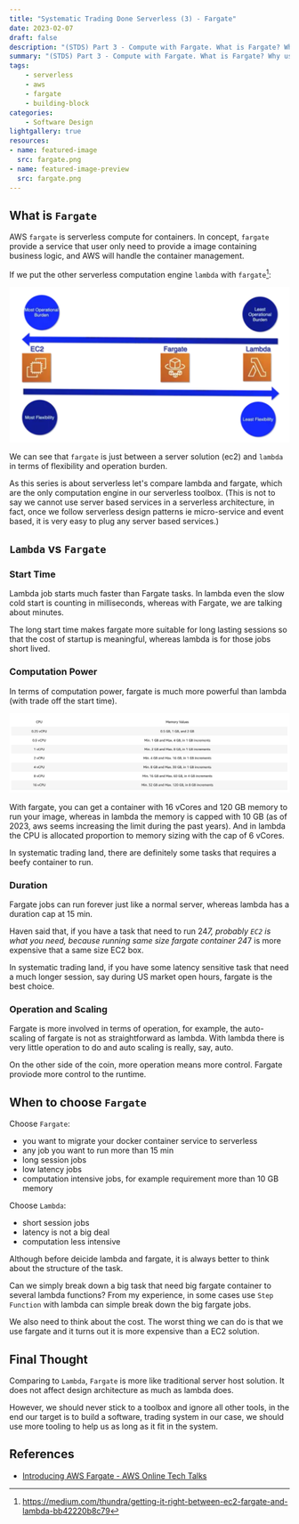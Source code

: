 ```yaml
---
title: "Systematic Trading Done Serverless (3) - Fargate"
date: 2023-02-07
draft: false
description: "(STDS) Part 3 - Compute with Fargate. What is Fargate? Why using Fargate? Compare with Lambda?"
summary: "(STDS) Part 3 - Compute with Fargate. What is Fargate? Why using Fargate? Compare with Lambda?"
tags: 
    - serverless
    - aws
    - fargate
    - building-block
categories: 
    - Software Design
lightgallery: true
resources:
- name: featured-image
  src: fargate.png
- name: featured-image-preview
  src: fargate.png
---
```


## What is `Fargate`

AWS `fargate` is serverless compute for containers. In concept, `fargate`
provide a service that user only need to provide a image containing business
logic, and AWS will handle the container management. 

If we put the other serverless computation engine `lambda` with `fargate`[^1]:

![20230206211222](https://raw.githubusercontent.com/wangzhe3224/pic_repo/master/images/20230206211222.png
"EC2 vs Lambda vs Fargate")

We can see that `fargate` is just between a server solution (ec2) and `lambda`
in terms of flexibility and operation burden.

As this series is about serverless let's compare lambda and fargate, which are
the only computation engine in our serverless toolbox. (This is not to say we
cannot use server based services in a serverless architecture, in fact, once we
follow serverless design patterns ie micro-service and event based, it is very
easy to plug any server based services.)

## `Lambda` vs `Fargate`

### Start Time

Lambda job starts much faster than Fargate tasks. In lambda even the slow cold
start is counting in milliseconds, whereas with Fargate, we are talking about
minutes.

The long start time makes fargate more suitable for long lasting sessions so
that the cost of startup is meaningful, whereas lambda is for those jobs short
lived.

### Computation Power

In terms of computation power, fargate is much more powerful than lambda (with
trade off the start time).

![20230206234224](https://raw.githubusercontent.com/wangzhe3224/pic_repo/master/images/20230206234224.png
'Fargate Configs')

With fargate, you can get a container with 16 vCores and 120 GB memory to run
your image, whereas in lambda the memory is capped with 10 GB (as of 2023, aws
seems increasing the limit during the past years). And in lambda the CPU is
allocated proportion to memory sizing with the cap of 6 vCores.

In systematic trading land, there are definitely some tasks that requires a
beefy container to run.

### Duration

Fargate jobs can run forever just like a normal server, whereas lambda has a
duration cap at 15 min.

Haven said that, if you have a task that need to run 24*7, probably `EC2` is
what you need, because running same size fargate container 24*7 is more
expensive that a same size EC2 box.

In systematic trading land, if you have some latency sensitive task that need a
much longer session, say during US market open hours, fargate is the best
choice.

### Operation and Scaling

Fargate is more involved in terms of operation, for example, the auto-scaling of
fargate is not as straightforward as lambda. With lambda there is very little
operation to do and auto scaling is really, say, auto.

On the other side of the coin, more operation means more control. Fargate
proviode more control to the runtime.

## When to choose `Fargate`

Choose `Fargate`:

- you want to migrate your docker container service to serverless
- any job you want to run more than 15 min
- long session jobs
- low latency jobs
- computation intensive jobs, for example requirement more than 10 GB memory

Choose `Lambda`:

- short session jobs
- latency is not a big deal
- computation less intensive

Although before deicide lambda and fargate, it is always better to think about
the structure of the task.

Can we simply break down a big task that need big fargate container to several
lambda functions? From my experience, in some cases use `Step Function` with
lambda can simple break down the big fargate jobs.

We also need to think about the cost. The worst thing we can do is that we use
fargate and it turns out it is more expensive than a EC2 solution.

## Final Thought

Comparing to `Lambda`, `Fargate` is more like traditional server host solution.
It does not affect design architecture as much as lambda does.

However, we should never stick to a toolbox and ignore all other tools, in the end
our target is to build a software, trading system in our case, we should use
more tooling to help us as long as it fit in the system.

## References

- [Introducing AWS Fargate - AWS Online Tech
  Talks](https://www.youtube.com/watch?v=wrZvlJlcZio&t=66s)

[^1]: https://medium.com/thundra/getting-it-right-between-ec2-fargate-and-lambda-bb42220b8c79